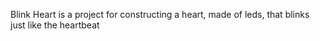 Blink Heart is a project for constructing a heart, made of leds, that blinks just like the heartbeat
